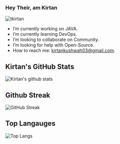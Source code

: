 ### Hey Their, am Kirtan

<!-- 
**TKirtan/TKirtan** is a ✨ _special_ ✨ repository because its `README.md` (this file) appears on your GitHub profile.

<!-- Here are some ideas to get you started: -->


<p align="left"> <img src="https://komarev.com/ghpvc/?username=tkirtan&label=Profile%20views&color=0e75b6&style=flat" alt="tkirtan" /> </p>

- I’m currently working on JAVA.
- I’m currently learning DevOps.
- I’m looking to collaborate on Community.
- I’m looking for help with Open-Source.
- How to reach me: kirtankushwah03@gmail.com.

## Kirtan's GitHub Stats
![Kirtan's github stats](https://github-readme-stats.vercel.app/api?username=tkirtan&show_icons=true&hide_border=false&theme=vision-friendly-dark&date_format=M%20j%5B%2C%20Y%5D&count_private=true) 

## Github Streak
![GitHub Streak](https://github-readme-streak-stats.herokuapp.com/?user=tkirtan&theme=vision-friendly-dark&date_format=M%20j%5B%2C%20Y%5D&count_private=true)

## Top Langauges
![Top Langs](https://github-readme-stats.vercel.app/api/top-langs/?username=tkirtan&layout=compact&theme=vision-friendly-dark&date_format=M%20j%5B%2C%20Y%5D)
